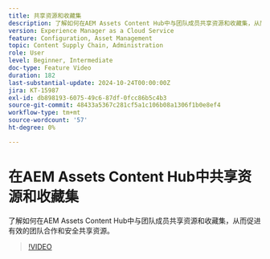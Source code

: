 ```yaml
---
title: 共享资源和收藏集
description: 了解如何在AEM Assets Content Hub中与团队成员共享资源和收藏集，从而促进有效的团队合作和安全共享资源。
version: Experience Manager as a Cloud Service
feature: Configuration, Asset Management
topic: Content Supply Chain, Administration
role: User
level: Beginner, Intermediate
doc-type: Feature Video
duration: 182
last-substantial-update: 2024-10-24T00:00:00Z
jira: KT-15987
exl-id: db898193-6075-49c6-87df-0fcc86b5c4b3
source-git-commit: 48433a5367c281cf5a1c106b08a1306f1b0e8ef4
workflow-type: tm+mt
source-wordcount: '57'
ht-degree: 0%

---
```


# 在AEM Assets Content Hub中共享资源和收藏集

了解如何在AEM Assets Content Hub中与团队成员共享资源和收藏集，从而促进有效的团队合作和安全共享资源。

>[!VIDEO](https://video.tv.adobe.com/v/3445365/?learn=on&captions=chi_hans)
